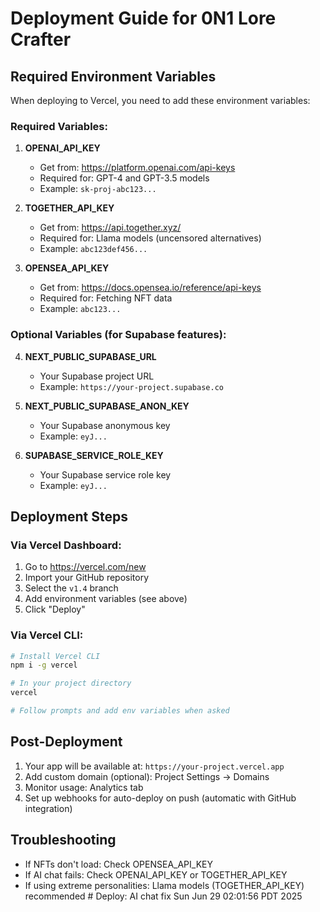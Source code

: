 # Deployment Guide for 0N1 Lore Crafter

## Required Environment Variables

When deploying to Vercel, you need to add these environment variables:

### Required Variables:

1. **OPENAI_API_KEY**
   - Get from: https://platform.openai.com/api-keys
   - Required for: GPT-4 and GPT-3.5 models
   - Example: `sk-proj-abc123...`

2. **TOGETHER_API_KEY**
   - Get from: https://api.together.xyz/
   - Required for: Llama models (uncensored alternatives)
   - Example: `abc123def456...`

3. **OPENSEA_API_KEY**
   - Get from: https://docs.opensea.io/reference/api-keys
   - Required for: Fetching NFT data
   - Example: `abc123...`

### Optional Variables (for Supabase features):

4. **NEXT_PUBLIC_SUPABASE_URL**
   - Your Supabase project URL
   - Example: `https://your-project.supabase.co`

5. **NEXT_PUBLIC_SUPABASE_ANON_KEY**
   - Your Supabase anonymous key
   - Example: `eyJ...`

6. **SUPABASE_SERVICE_ROLE_KEY**
   - Your Supabase service role key
   - Example: `eyJ...`

## Deployment Steps

### Via Vercel Dashboard:

1. Go to https://vercel.com/new
2. Import your GitHub repository
3. Select the `v1.4` branch
4. Add environment variables (see above)
5. Click "Deploy"

### Via Vercel CLI:

```bash
# Install Vercel CLI
npm i -g vercel

# In your project directory
vercel

# Follow prompts and add env variables when asked
```

## Post-Deployment

1. Your app will be available at: `https://your-project.vercel.app`
2. Add custom domain (optional): Project Settings → Domains
3. Monitor usage: Analytics tab
4. Set up webhooks for auto-deploy on push (automatic with GitHub integration)

## Troubleshooting

- If NFTs don't load: Check OPENSEA_API_KEY
- If AI chat fails: Check OPENAI_API_KEY or TOGETHER_API_KEY
- If using extreme personalities: Llama models (TOGETHER_API_KEY) recommended # Deploy: AI chat fix Sun Jun 29 02:01:56 PDT 2025
